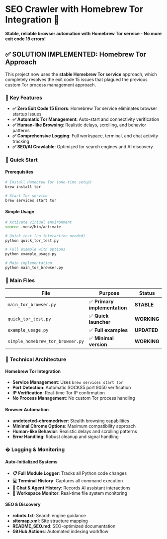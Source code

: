 # SEO Crawler with Homebrew Tor Integration 🚀

**Stable, reliable browser automation with Homebrew Tor service - No more exit code 15 errors!**

## ✅ **SOLUTION IMPLEMENTED: Homebrew Tor Approach**

This project now uses the **stable Homebrew Tor service** approach, which completely resolves the exit code 15 issues that plagued the previous custom Tor process management approach.

### 🎯 **Key Features**

- **✅ Zero Exit Code 15 Errors**: Homebrew Tor service eliminates browser startup issues
- **✅ Automatic Tor Management**: Auto-start and connectivity verification  
- **✅ Human-like Browsing**: Realistic delays, scrolling, and behavior patterns
- **✅ Comprehensive Logging**: Full workspace, terminal, and chat activity tracking
- **✅ SEO/AI Crawlable**: Optimized for search engines and AI discovery

### 🚀 **Quick Start**

#### Prerequisites
```bash
# Install Homebrew Tor (one-time setup)
brew install tor

# Start Tor service
brew services start tor
```

#### Simple Usage
```bash
# Activate virtual environment
source .venv/bin/activate

# Quick test (no interaction needed)
python quick_tor_test.py

# Full example with options
python example_usage.py

# Main implementation
python main_tor_browser.py
```

### 📁 **Main Files**

| File | Purpose | Status |
|------|---------|--------|
| `main_tor_browser.py` | ✅ **Primary implementation** | **STABLE** |
| `quick_tor_test.py` | ✅ **Quick launcher** | **WORKING** |
| `example_usage.py` | ✅ **Full examples** | **UPDATED** |
| `simple_homebrew_tor_browser.py` | ✅ **Minimal version** | **WORKING** |

### 🔧 **Technical Architecture**

#### Homebrew Tor Integration
- **Service Management**: Uses `brew services start tor`
- **Port Detection**: Automatic SOCKS5 port 9050 verification
- **IP Verification**: Real-time Tor IP confirmation
- **No Process Management**: No custom Tor process handling

#### Browser Automation
- **undetected-chromedriver**: Stealth browsing capabilities
- **Minimal Chrome Options**: Maximum compatibility approach
- **Human-like Behavior**: Realistic delays and scrolling patterns
- **Error Handling**: Robust cleanup and signal handling

### � **Logging & Monitoring**

#### Auto-Initialized Systems
- **📋 Full Module Logger**: Tracks all Python code changes
- **💻 Terminal History**: Captures all command execution  
- **💬 Chat & Agent History**: Records AI assistant interactions
- **📁 Workspace Monitor**: Real-time file system monitoring

#### SEO & Discovery
- **robots.txt**: Search engine guidance
- **sitemap.xml**: Site structure mapping
- **README_SEO.md**: SEO-optimized documentation
- **GitHub Actions**: Automated indexing workflow
